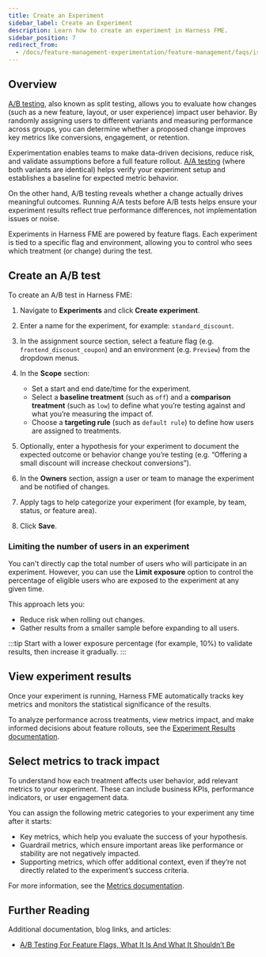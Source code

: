 ```yaml
---
title: Create an Experiment
sidebar_label: Create an Experiment
description: Learn how to create an experiment in Harness FME.
sidebar_position: 7
redirect_from:
  - /docs/feature-management-experimentation/feature-management/faqs/is-there-a-way-to-limit-the-number-of-users-in-an-experiment
---
```


## Overview

[A/B testing](https://www.harness.io/harness-devops-academy/ab-testing), also known as split testing, allows you to evaluate how changes (such as a new feature, layout, or user experience) impact user behavior. By randomly assigning users to different variants and measuring performance across groups, you can determine whether a proposed change improves key metrics like conversions, engagement, or retention.

Experimentation enables teams to make data-driven decisions, reduce risk, and validate assumptions before a full feature rollout. [A/A testing](https://www.harness.io/harness-devops-academy/a-a-testing) (where both variants are identical) helps verify your experiment setup and establishes a baseline for expected metric behavior. 

On the other hand, A/B testing reveals whether a change actually drives meaningful outcomes. Running A/A tests before A/B tests helps ensure your experiment results reflect true performance differences, not implementation issues or noise.

Experiments in Harness FME are powered by feature flags. Each experiment is tied to a specific flag and environment, allowing you to control who sees which treatment (or change) during the test.

## Create an A/B test

To create an A/B test in Harness FME:

1. Navigate to **Experiments** and click **Create experiment**.
1. Enter a name for the experiment, for example: `standard_discount`.
1. In the assignment source section, select a feature flag (e.g.  `frontend_discount_coupon`) and an environment (e.g. `Preview`) from the dropdown menus.
1. In the **Scope** section:

   - Set a start and end date/time for the experiment. 
   - Select a **baseline treatment** (such as `off`) and a **comparison treatment** (such as `low`) to define what you’re testing against and what you’re measuring the impact of.
   - Choose a **targeting rule** (such as `default rule`) to define how users are assigned to treatments.

1. Optionally, enter a hypothesis for your experiment to document the expected outcome or behavior change you’re testing (e.g. “Offering a small discount will increase checkout conversions”).
1. In the **Owners** section, assign a user or team to manage the experiment and be notified of changes.
1. Apply tags to help categorize your experiment (for example, by team, status, or feature area).
1. Click **Save**. 

### Limiting the number of users in an experiment

You can't directly cap the total number of users who will participate in an experiment. However, you can use the **Limit exposure** option to control the percentage of eligible users who are exposed to the experiment at any given time.

This approach lets you:

- Reduce risk when rolling out changes.
- Gather results from a smaller sample before expanding to all users.

:::tip
Start with a lower exposure percentage (for example, 10%) to validate results, then increase it gradually.
:::

## View experiment results

Once your experiment is running, Harness FME automatically tracks key metrics and monitors the statistical significance of the results. 

To analyze performance across treatments, view metrics impact, and make informed decisions about feature rollouts, see the [Experiment Results documentation](/docs/feature-management-experimentation/experimentation/experiment-results/).

## Select metrics to track impact

To understand how each treatment affects user behavior, add relevant metrics to your experiment. These can include business KPIs, performance indicators, or user engagement data.

You can assign the following metric categories to your experiment any time after it starts:

* Key metrics, which help you evaluate the success of your hypothesis.
* Guardrail metrics, which ensure important areas like performance or stability are not negatively impacted.
* Supporting metrics, which offer additional context, even if they’re not directly related to the experiment’s success criteria.

For more information, see the [Metrics documentation](/docs/feature-management-experimentation/experimentation/metrics/).

## Further Reading

Additional documentation, blog links, and articles:

- [A/B Testing For Feature Flags, What It Is And What It Shouldn’t Be](https://www.harness.io/blog/a-b-testing-for-feature-flags-what-it-is-and-what-it-shouldnt-be)